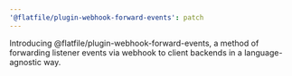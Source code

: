 ```yaml
---
'@flatfile/plugin-webhook-forward-events': patch
---
```


Introducing @flatfile/plugin-webhook-forward-events, a method of forwarding listener events via webhook to client backends in a language-agnostic way.
